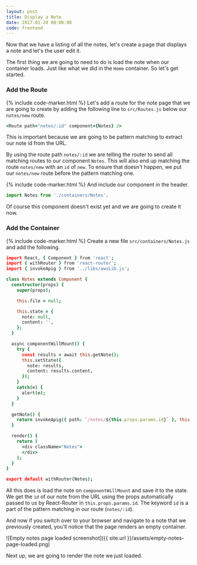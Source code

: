 ```yaml
---
layout: post
title: Display a Note
date: 2017-01-28 00:00:00
code: frontend
---
```


Now that we have a listing of all the notes, let's create a page that displays a note and let's the user edit it.

The first thing we are going to need to do is load the note when our container loads. Just like what we did in the `Home` container. So let's get started.

### Add the Route

{% include code-marker.html %} Let's add a route for the note page that we are going to create by adding the following line to `src/Routes.js` below our `notes/new` route.

``` coffee
<Route path="notes/:id" component={Notes} />
```

This is important because we are going to be pattern matching to extract our note id from the URL.

By using the route path `notes/:id` we are telling the router to send all matching routes to our component `Notes`. This will also end up matching the route `notes/new` with an `id` of `new`. To ensure that doesn't happen, we put our `notes/new` route before the pattern matching one.

{% include code-marker.html %} And include our component in the header.

``` javascript
import Notes from './containers/Notes';
```

Of course this component doesn't exist yet and we are going to create it now.

### Add the Container

{% include code-marker.html %} Create a new file `src/containers/Notes.js` and add the following.

``` coffee
import React, { Component } from 'react';
import { withRouter } from 'react-router';
import { invokeApig } from '../libs/awsLib.js';

class Notes extends Component {
  constructor(props) {
    super(props);

    this.file = null;

    this.state = {
      note: null,
      content: '',
    };
  }

  async componentWillMount() {
    try {
      const results = await this.getNote();
      this.setState({
        note: results,
        content: results.content,
      });
    }
    catch(e) {
      alert(e);
    }
  }

  getNote() {
    return invokeApig({ path: `/notes/${this.props.params.id}` }, this.props.userToken);
  }

  render() {
    return (
      <div className="Notes">
      </div>
    );
  }
}

export default withRouter(Notes);
```

All this does is load the note on `componentWillMount` and save it to the state. We get the `id` of our note from the URL using the props automatically passed to us by React-Router in `this.props.params.id`. The keyword `id` is a part of the pattern matching in our route (`notes/:id`).

And now if you switch over to your browser and navigate to a note that we previously created, you'll notice that the page renders an empty container.

![Empty notes page loaded screenshot]({{ site.url }}/assets/empty-notes-page-loaded.png)

Next up, we are going to render the note we just loaded.

